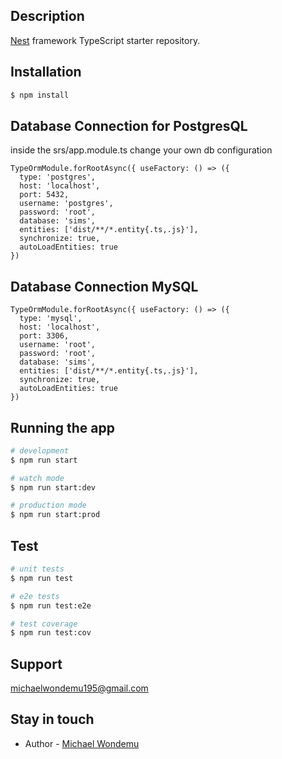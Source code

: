 
## Description

[Nest](https://github.com/nestjs/nest) framework TypeScript starter repository.

## Installation

```bash
$ npm install
```
## Database Connection for PostgresQL
inside the srs/app.module.ts change your own db configuration 


    TypeOrmModule.forRootAsync({ useFactory: () => ({
      type: 'postgres',
      host: 'localhost',
      port: 5432,
      username: 'postgres',
      password: 'root',
      database: 'sims',
      entities: ['dist/**/*.entity{.ts,.js}'],
      synchronize: true,
      autoLoadEntities: true
    }) 

  ## Database Connection MySQL
    TypeOrmModule.forRootAsync({ useFactory: () => ({
      type: 'mysql',
      host: 'localhost',
      port: 3306,
      username: 'root',
      password: 'root',
      database: 'sims',
      entities: ['dist/**/*.entity{.ts,.js}'],
      synchronize: true,
      autoLoadEntities: true
    }) 

## Running the app

```bash
# development
$ npm run start

# watch mode
$ npm run start:dev

# production mode
$ npm run start:prod
```

## Test

```bash
# unit tests
$ npm run test

# e2e tests
$ npm run test:e2e

# test coverage
$ npm run test:cov
```

## Support
michaelwondemu195@gmail.com
## Stay in touch

- Author - [Michael Wondemu](https://www.linkedin.com/in/michael-wondemu-2a3849199/)

